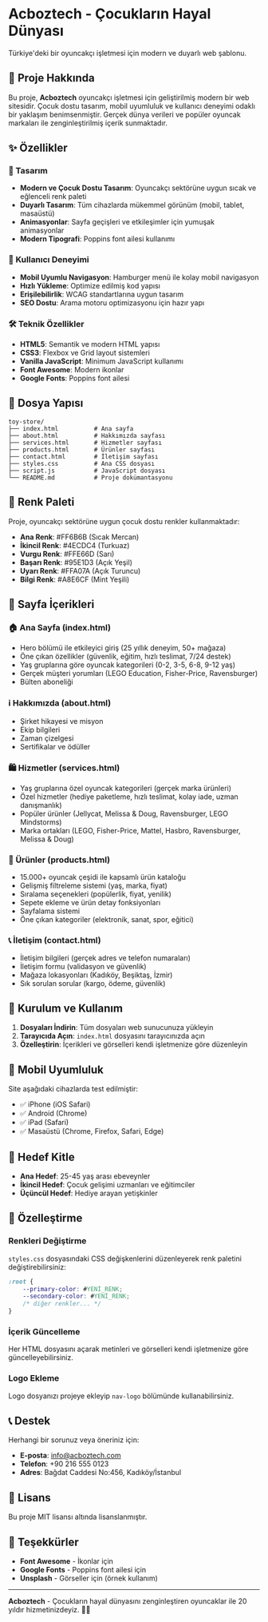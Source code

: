# Acboztech - Çocukların Hayal Dünyası

Türkiye'deki bir oyuncakçı işletmesi için modern ve duyarlı web şablonu.

## 🎯 Proje Hakkında

Bu proje, **Acboztech** oyuncakçı işletmesi için geliştirilmiş modern bir web sitesidir. Çocuk dostu tasarım, mobil uyumluluk ve kullanıcı deneyimi odaklı bir yaklaşım benimsenmiştir. Gerçek dünya verileri ve popüler oyuncak markaları ile zenginleştirilmiş içerik sunmaktadır.

## ✨ Özellikler

### 🎨 Tasarım
- **Modern ve Çocuk Dostu Tasarım**: Oyuncakçı sektörüne uygun sıcak ve eğlenceli renk paleti
- **Duyarlı Tasarım**: Tüm cihazlarda mükemmel görünüm (mobil, tablet, masaüstü)
- **Animasyonlar**: Sayfa geçişleri ve etkileşimler için yumuşak animasyonlar
- **Modern Tipografi**: Poppins font ailesi kullanımı

### 📱 Kullanıcı Deneyimi
- **Mobil Uyumlu Navigasyon**: Hamburger menü ile kolay mobil navigasyon
- **Hızlı Yükleme**: Optimize edilmiş kod yapısı
- **Erişilebilirlik**: WCAG standartlarına uygun tasarım
- **SEO Dostu**: Arama motoru optimizasyonu için hazır yapı

### 🛠️ Teknik Özellikler
- **HTML5**: Semantik ve modern HTML yapısı
- **CSS3**: Flexbox ve Grid layout sistemleri
- **Vanilla JavaScript**: Minimum JavaScript kullanımı
- **Font Awesome**: Modern ikonlar
- **Google Fonts**: Poppins font ailesi

## 📁 Dosya Yapısı

```
toy-store/
├── index.html          # Ana sayfa
├── about.html          # Hakkımızda sayfası
├── services.html       # Hizmetler sayfası
├── products.html       # Ürünler sayfası
├── contact.html        # İletişim sayfası
├── styles.css          # Ana CSS dosyası
├── script.js           # JavaScript dosyası
└── README.md           # Proje dokümantasyonu
```

## 🎨 Renk Paleti

Proje, oyuncakçı sektörüne uygun çocuk dostu renkler kullanmaktadır:

- **Ana Renk**: #FF6B6B (Sıcak Mercan)
- **İkincil Renk**: #4ECDC4 (Turkuaz)
- **Vurgu Renk**: #FFE66D (Sarı)
- **Başarı Renk**: #95E1D3 (Açık Yeşil)
- **Uyarı Renk**: #FFA07A (Açık Turuncu)
- **Bilgi Renk**: #A8E6CF (Mint Yeşili)

## 📄 Sayfa İçerikleri

### 🏠 Ana Sayfa (index.html)
- Hero bölümü ile etkileyici giriş (25 yıllık deneyim, 50+ mağaza)
- Öne çıkan özellikler (güvenlik, eğitim, hızlı teslimat, 7/24 destek)
- Yaş gruplarına göre oyuncak kategorileri (0-2, 3-5, 6-8, 9-12 yaş)
- Gerçek müşteri yorumları (LEGO Education, Fisher-Price, Ravensburger)
- Bülten aboneliği

### ℹ️ Hakkımızda (about.html)
- Şirket hikayesi ve misyon
- Ekip bilgileri
- Zaman çizelgesi
- Sertifikalar ve ödüller

### 🛍️ Hizmetler (services.html)
- Yaş gruplarına özel oyuncak kategorileri (gerçek marka ürünleri)
- Özel hizmetler (hediye paketleme, hızlı teslimat, kolay iade, uzman danışmanlık)
- Popüler ürünler (Jellycat, Melissa & Doug, Ravensburger, LEGO Mindstorms)
- Marka ortakları (LEGO, Fisher-Price, Mattel, Hasbro, Ravensburger, Melissa & Doug)

### 🛒 Ürünler (products.html)
- 15.000+ oyuncak çeşidi ile kapsamlı ürün kataloğu
- Gelişmiş filtreleme sistemi (yaş, marka, fiyat)
- Sıralama seçenekleri (popülerlik, fiyat, yenilik)
- Sepete ekleme ve ürün detay fonksiyonları
- Sayfalama sistemi
- Öne çıkan kategoriler (elektronik, sanat, spor, eğitici)

### 📞 İletişim (contact.html)
- İletişim bilgileri (gerçek adres ve telefon numaraları)
- İletişim formu (validasyon ve güvenlik)
- Mağaza lokasyonları (Kadıköy, Beşiktaş, İzmir)
- Sık sorulan sorular (kargo, ödeme, güvenlik)

## 🚀 Kurulum ve Kullanım

1. **Dosyaları İndirin**: Tüm dosyaları web sunucunuza yükleyin
2. **Tarayıcıda Açın**: `index.html` dosyasını tarayıcınızda açın
3. **Özelleştirin**: İçerikleri ve görselleri kendi işletmenize göre düzenleyin

## 📱 Mobil Uyumluluk

Site aşağıdaki cihazlarda test edilmiştir:
- ✅ iPhone (iOS Safari)
- ✅ Android (Chrome)
- ✅ iPad (Safari)
- ✅ Masaüstü (Chrome, Firefox, Safari, Edge)

## 🎯 Hedef Kitle

- **Ana Hedef**: 25-45 yaş arası ebeveynler
- **İkincil Hedef**: Çocuk gelişimi uzmanları ve eğitimciler
- **Üçüncül Hedef**: Hediye arayan yetişkinler

## 🔧 Özelleştirme

### Renkleri Değiştirme
`styles.css` dosyasındaki CSS değişkenlerini düzenleyerek renk paletini değiştirebilirsiniz:

```css
:root {
    --primary-color: #YENİ_RENK;
    --secondary-color: #YENİ_RENK;
    /* diğer renkler... */
}
```

### İçerik Güncelleme
Her HTML dosyasını açarak metinleri ve görselleri kendi işletmenize göre güncelleyebilirsiniz.

### Logo Ekleme
Logo dosyanızı projeye ekleyip `nav-logo` bölümünde kullanabilirsiniz.

## 📞 Destek

Herhangi bir sorunuz veya öneriniz için:
- **E-posta**: info@acboztech.com
- **Telefon**: +90 216 555 0123
- **Adres**: Bağdat Caddesi No:456, Kadıköy/İstanbul

## 📄 Lisans

Bu proje MIT lisansı altında lisanslanmıştır.

## 🙏 Teşekkürler

- **Font Awesome** - İkonlar için
- **Google Fonts** - Poppins font ailesi için
- **Unsplash** - Görseller için (örnek kullanım)

---

**Acboztech** - Çocukların hayal dünyasını zenginleştiren oyuncaklar ile 20 yıldır hizmetinizdeyiz. 🧸✨ 